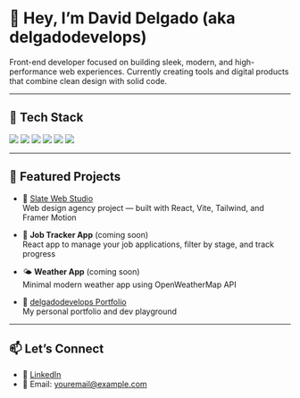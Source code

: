 # 👋 Hey, I’m David Delgado (aka delgadodevelops)

Front-end developer focused on building sleek, modern, and high-performance web experiences. Currently creating tools and digital products that combine clean design with solid code.

---

## 🧰 Tech Stack
<p align="left">
  <img src="https://img.shields.io/badge/React-20232A?style=for-the-badge&logo=react&logoColor=61DAFB" />
  <img src="https://img.shields.io/badge/Vite-646CFF?style=for-the-badge&logo=vite&logoColor=white" />
  <img src="https://img.shields.io/badge/TailwindCSS-38B2AC?style=for-the-badge&logo=tailwind-css&logoColor=white" />
  <img src="https://img.shields.io/badge/JavaScript-F7DF1E?style=for-the-badge&logo=javascript&logoColor=black" />
  <img src="https://img.shields.io/badge/Framer%20Motion-0055FF?style=for-the-badge&logo=framer&logoColor=white" />
  <img src="https://img.shields.io/badge/GitHub-181717?style=for-the-badge&logo=github&logoColor=white" />
</p>

---

## 🚀 Featured Projects

- 🎨 [Slate Web Studio](https://slatewebstudio.com)  
  Web design agency project — built with React, Vite, Tailwind, and Framer Motion

- 🧾 **Job Tracker App** (coming soon)  
  React app to manage your job applications, filter by stage, and track progress

- 🌤️ **Weather App** (coming soon)  
  Minimal modern weather app using OpenWeatherMap API

- 🧰 [delgadodevelops Portfolio](https://your-deployed-portfolio-link.com)  
  My personal portfolio and dev playground

---

## 📫 Let’s Connect
- 🔗 [LinkedIn](https://linkedin.com/in/your-profile)
- 📧 Email: [youremail@example.com](mailto:youremail@example.com)
